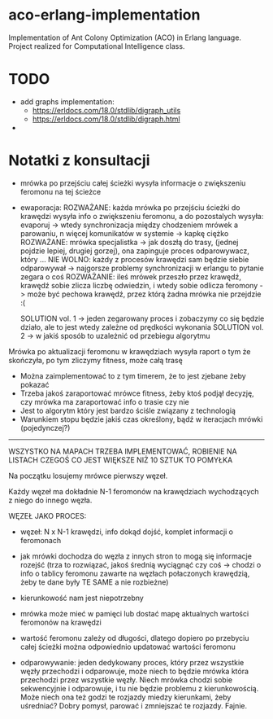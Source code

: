# aco-erlang-implementation
Implementation of Ant Colony Optimization (ACO) in Erlang language. Project realized for Computational Intelligence class.

# TODO
* add graphs implementation:
  * https://erldocs.com/18.0/stdlib/digraph_utils
  * https://erldocs.com/18.0/stdlib/digraph.html
* 

# Notatki z konsultacji

- mrówka po przejściu całej ścieżki wysyła informacje o zwiększeniu feromonu na tej ścieżce
- ewaporacja: 
	ROZWAŻANE: każda mrówka po przejściu ścieżki do krawędzi wysyła info o zwiększeniu feromonu, a do pozostalych wysyła: evaporuj -> wtedy synchronizacja między chodzeniem mrówek a parowaniu, n więcej komunikatów w systemie -> kapkę ciężko
	ROZWAŻANE: mrówka specjalistka -> jak doszłą do trasy, (jednej pojdzie lepiej, drugiej gorzej), ona zapinguje proces odparowywacz, który ...
	NIE WOLNO: każdy z procesów krawędzi sam będzie siebie odparowywał -> najgorsze problemy synchronizacji w erlangu to pytanie zegara o coś
	ROZWAŻANIE: ileś mrówek przeszło przez krawędź, krawędź sobie zlicza liczbę odwiedzin, i wtedy sobie odlicza feromony -> może być pechowa krawędź, przez którą żadna mrówka nie przejdzie :(
	
	SOLUTION vol. 1 -> jeden zegarowany proces i zobaczymy co się będzie działo, ale to jest wtedy zależne od prędkości wykonania
	SOLUTION vol. 2 -> w jakiś sposób to uzależnić od przebiegu algorytmu

Mrówka po aktualizacji feromonu w krawędziach wysyła raport o tym że skończyła, po tym zliczymy fitness, może całą trasę

* Można zaimplementować to z tym timerem, że to jest zjebane żeby pokazać
* Trzeba jakoś zaraportować mrówce fitness, żeby ktoś podjął decyzję, czy mrówka ma zaraportować info o trasie czy nie 
* Jest to algorytm który jest bardzo ściśle związany z technologią
* Warunkiem stopu będzie jakiś czas określony, bądź w iteracjach mrówki (pojedynczej?)

---

WSZYSTKO NA MAPACH TRZEBA IMPLEMENTOWAĆ, ROBIENIE NA LISTACH CZEGOŚ CO JEST WIĘKSZE NIŻ 10 SZTUK TO POMYŁKA

Na początku losujemy mrówce pierwszy węzeł.

Każdy węzeł ma dokładnie N-1 feromonów na krawędziach wychodzących z niego do innego węzła.  

WĘZEŁ JAKO PROCES:
* węzeł: N x N-1 krawędzi, info dokąd dojść, komplet informacji o feromonach
* jak mrówki dochodza do węzła z innych stron to mogą się informacje rozejść (trza to rozwiązać, jakoś średnią wyciągnąć czy coś -> chodzi o info o tablicy feromonu zawarte na węzłach połaczonych krawędzią, żeby te dane były TE SAME a nie rozbieżne)
* kierunkowość nam jest niepotrzebny

* mrówka może mieć w pamięci lub dostać mapę aktualnych wartości feromonów na krawędzi 
* wartość feromonu zależy od długości, dlatego dopiero po przebyciu całej ścieżki można odpowiednio updatować wartości feromonu
* odparowywanie: jeden dedykowany proces, który przez wszystkie węzły przechodzi i odparowuje, może niech to będzie mrówka która przechodzi przez wszystkie węzły. Niech mrówka chodzi sobie sekwencyjnie i odparowuje, i tu nie będzie problemu z kierunkowością. Może niech ona też godzi te rozjazdy miedzy kierunkami, żeby uśredniać? Dobry pomysł, parować i zmniejszać te rozjazdy. Fajnie.


